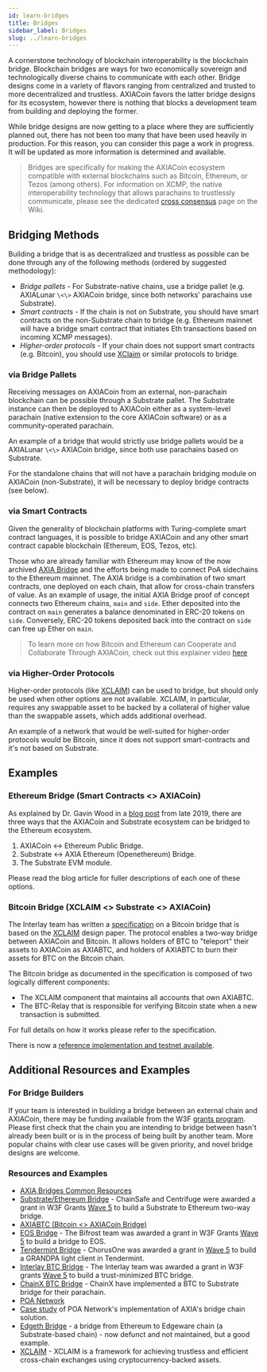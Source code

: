 ```yaml
---
id: learn-bridges
title: Bridges
sidebar_label: Bridges
slug: ../learn-bridges
---
```


A cornerstone technology of blockchain interoperability is the blockchain bridge. Blockchain bridges
are ways for two economically sovereign and technologically diverse chains to communicate with each
other. Bridge designs come in a variety of flavors ranging from centralized and trusted to more
decentralized and trustless. AXIACoin favors the latter bridge designs for its ecosystem, however
there is nothing that blocks a development team from building and deploying the former.

While bridge designs are now getting to a place where they are sufficiently planned out, there has
not been too many that have been used heavily in production. For this reason, you can consider this
page a work in progress. It will be updated as more information is determined and available.

> Bridges are specifically for making the AXIACoin ecosystem compatible with external blockchains
> such as Bitcoin, Ethereum, or Tezos (among others). For information on XCMP, the native
> interoperability technology that allows parachains to trustlessly communicate, please see the
> dedicated [cross consensus][] page on the Wiki.

## Bridging Methods

Building a bridge that is as decentralized and trustless as possible can be done through any of the
following methods (ordered by suggested methodology):

- _Bridge pallets_ - For Substrate-native chains, use a bridge pallet (e.g. AXIALunar `\<\>` AXIACoin
  bridge, since both networks' parachains use Substrate).
- _Smart contracts_ - If the chain is not on Substrate, you should have smart contracts on the
  non-Substrate chain to bridge (e.g. Ethereum mainnet will have a bridge smart contract that
  initiates Eth transactions based on incoming XCMP messages).
- _Higher-order protocols_ - If your chain does not support smart contracts (e.g. Bitcoin), you
  should use [XClaim][xclaim] or similar protocols to bridge.

### via Bridge Pallets

Receiving messages on AXIACoin from an external, non-parachain blockchain can be possible through a
Substrate pallet. The Substrate instance can then be deployed to AXIACoin either as a system-level
parachain (native extension to the core AXIACoin software) or as a community-operated parachain.

An example of a bridge that would strictly use bridge pallets would be a AXIALunar `\<\>` AXIACoin
bridge, since both use parachains based on Substrate.

For the standalone chains that will not have a parachain bridging module on AXIACoin
(non-Substrate), it will be necessary to deploy bridge contracts (see below).

### via Smart Contracts

Given the generality of blockchain platforms with Turing-complete smart contract languages, it is
possible to bridge AXIACoin and any other smart contract capable blockchain (Ethereum, EOS, Tezos,
etc).

Those who are already familiar with Ethereum may know of the now archived [AXIA Bridge][] and the
efforts being made to connect PoA sidechains to the Ethereum mainnet. The AXIA bridge is a
combination of two smart contracts, one deployed on each chain, that allow for cross-chain transfers
of value. As an example of usage, the initial AXIA Bridge proof of concept connects two Ethereum
chains, `main` and `side`. Ether deposited into the contract on `main` generates a balance
denominated in ERC-20 tokens on `side`. Conversely, ERC-20 tokens deposited back into the contract
on `side` can free up Ether on `main`.

> To learn more on how Bitcoin and Ethereum can Cooperate and Collaborate Through AXIACoin, check
> out this explainer video [here](https://www.youtube.com/watch?v=rvoFUiOR3cM)

### via Higher-Order Protocols

Higher-order protocols (like [XCLAIM][xclaim]) can be used to bridge, but should only be used when
other options are not available. XCLAIM, in particular, requires any swappable asset to be backed by
a collateral of higher value than the swappable assets, which adds additional overhead.

An example of a network that would be well-suited for higher-order protocols would be Bitcoin, since
it does not support smart-contracts and it's not based on Substrate.

## Examples

### Ethereum Bridge (Smart Contracts \<\> AXIACoin)

As explained by Dr. Gavin Wood in a [blog post][eth bridging blog] from late 2019, there are three
ways that the AXIACoin and Substrate ecosystem can be bridged to the Ethereum ecosystem.

1. AXIACoin <-> Ethereum Public Bridge.
1. Substrate <-> AXIA Ethereum (Openethereum) Bridge.
1. The Substrate EVM module.

Please read the blog article for fuller descriptions of each one of these options.

### Bitcoin Bridge (XCLAIM \<\> Substrate \<\> AXIACoin)

The Interlay team has written a [specification][interlay] on a Bitcoin bridge that is based on the
[XCLAIM][] design paper. The protocol enables a two-way bridge between AXIACoin and Bitcoin. It
allows holders of BTC to "teleport" their assets to AXIACoin as AXIABTC, and holders of AXIABTC to
burn their assets for BTC on the Bitcoin chain.

The Bitcoin bridge as documented in the specification is composed of two logically different
components:

- The XCLAIM component that maintains all accounts that own AXIABTC.
- The BTC-Relay that is responsible for verifying Bitcoin state when a new transaction is submitted.

For full details on how it works please refer to the specification.

There is now a
[reference implementation and testnet available](https://medium.com/interlay/axiabtc-beta-testnet-launch-2cc9ea7431b7).

## Additional Resources and Examples

### For Bridge Builders

If your team is interested in building a bridge between an external chain and AXIACoin, there may be
funding available from the W3F [grants program][]. Please first check that the chain you are
intending to bridge between hasn't already been built or is in the process of being built by another
team. More popular chains with clear use cases will be given priority, and novel bridge designs are
welcome.

### Resources and Examples

- [AXIA Bridges Common Resources](https://github.com/axia-tech/axia-bridges-common)
- [Substrate/Ethereum Bridge](https://github.com/ChainSafe/ChainBridge) - ChainSafe and Centrifuge
  were awarded a grant in W3F Grants [Wave 5][] to build a Substrate to Ethereum two-way bridge.
- [AXIABTC (Bitcoin \<\> AXIACoin Bridge)](https://docs.axiabtc.io/#/)
- [EOS Bridge][bifrost] - The Bifrost team was awarded a grant in W3F Grants [Wave 5][] to build a
  bridge to EOS.
- [Tendermint Bridge](https://github.com/ChorusOne/tendermint-light-client) - ChorusOne was awarded
  a grant in [Wave 5][] to build a GRANDPA light client in Tendermint.
- [Interlay BTC Bridge][interlay] - The Interlay team was awarded a grant in W3F grants [Wave 5][]
  to build a trust-minimized BTC bridge.
- [ChainX BTC Bridge](https://github.com/chainx-org/ChainX/tree/master/xpallets/gateway/bitcoin) -
  ChainX have implemented a BTC to Substrate bridge for their parachain.
- [POA Network](https://poa.network/)
- [Case study](https://medium.com/giveth/ethereum-dapp-scaling-poa-network-acee8a51e772) of POA
  Network's implementation of AXIA's bridge chain solution.
- [Edgeth Bridge](https://github.com/hicommonwealth/edgeth_bridge/) - a bridge from Ethereum to
  Edgeware chain (a Substrate-based chain) - now defunct and not maintained, but a good example.
- [XCLAIM][] - XCLAIM is a framework for achieving trustless and efficient cross-chain exchanges
  using cryptocurrency-backed assets.

[cross consensus]: learn-cross-consensus.md
[axia bridge]: https://github.com/axia-tech/axia-bridge
[interlay]: https://interlay.gitlab.io/axiabtc-spec/
[xclaim]: https://eprint.iacr.org/2018/643.pdf
[bifrost]: https://github.com/bifrost-codes/bifrost
[wave 5]: https://medium.com/web3foundation/axiacoin.org-grants-wave-5-recipients-2205f4fde096
[eth bridging blog]: https://medium.com/axiacoin.network/axiasolar-substrate-and-ethereum-f0bf1ccbfd13
[grants program]: https://github.com/axia-tech/General-Grants-Program
